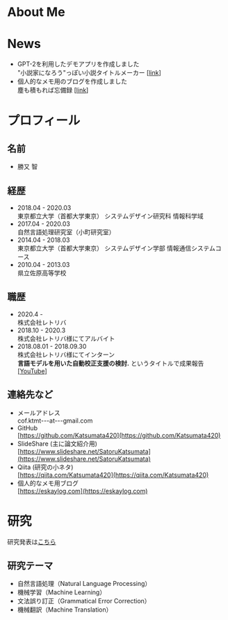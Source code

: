 # About Me

# News
- GPT-2を利用したデモアプリを作成しました  
"小説家になろう"っぽい小説タイトルメーカー [[link](https://www.narou-generator.com)]
- 個人的なメモ用のブログを作成しました  
塵も積もれば忘備録 [[link](https://eskaylog.com)]

# プロフィール
## 名前
- 勝又 智

## 経歴
- 2018.04 - 2020.03  
東京都立大学（首都大学東京） システムデザイン研究科 情報科学域
- 2017.04 - 2020.03  
自然言語処理研究室（小町研究室）
- 2014.04 - 2018.03  
東京都立大学（首都大学東京） システムデザイン学部 情報通信システムコース
- 2010.04 - 2013.03  
県立佐原高等学校

## 職歴
- 2020.4 -   
株式会社レトリバ
- 2018.10 - 2020.3  
株式会社レトリバ様にてアルバイト
- 2018.08.01 - 2018.09.30  
株式会社レトリバ様にてインターン  
**言語モデルを用いた自動校正支援の検討.** というタイトルで成果報告 [[YouTube]](https://youtu.be/rqZ_zAXc5bE)

## 連絡先など
- メールアドレス  
cof.ktmt---at---gmail.com
- GitHub  
[https://github.com/Katsumata420](https://github.com/Katsumata420)
- SlideShare (主に論文紹介用)  
[https://www.slideshare.net/SatoruKatsumata](https://www.slideshare.net/SatoruKatsumata)
- Qiita (研究の小ネタ)  
[https://qiita.com/Katsumata420](https://qiita.com/Katsumata420)
- 個人的なメモ用ブログ  
[https://eskaylog.com](https://eskaylog.com)

# 研究
研究発表は[こちら](./pub.html)
## 研究テーマ
- 自然言語処理（Natural Language Processing）
- 機械学習（Machine Learning）
- 文法誤り訂正（Grammatical Error Correction）
- 機械翻訳（Machine Translation）

